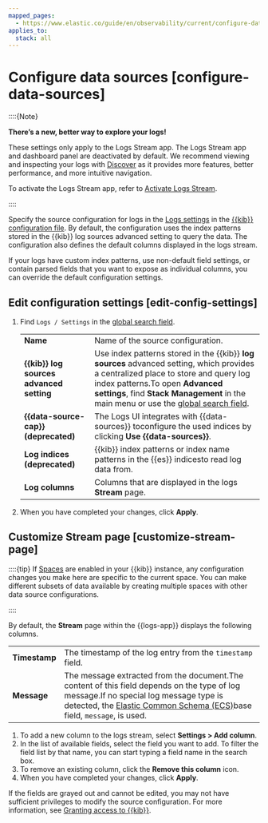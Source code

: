 ```yaml
---
mapped_pages:
  - https://www.elastic.co/guide/en/observability/current/configure-data-sources.html
applies_to:
  stack: all
---
```


# Configure data sources [configure-data-sources]

::::{Note}

**There’s a new, better way to explore your logs!**

These settings only apply to the Logs Stream app. The Logs Stream app and dashboard panel are deactivated by default. We recommend viewing and inspecting your logs with [Discover](logs-explorer.md) as it provides more features, better performance, and more intuitive navigation.

To activate the Logs Stream app, refer to [Activate Logs Stream](logs-stream.md#activate-logs-stream).

::::


Specify the source configuration for logs in the [Logs settings](kibana://reference/configuration-reference/logs-settings.md) in the [{{kib}} configuration file](kibana://reference/configuration-reference/general-settings.md). By default, the configuration uses the index patterns stored in the {{kib}} log sources advanced setting to query the data. The configuration also defines the default columns displayed in the logs stream.

If your logs have custom index patterns, use non-default field settings, or contain parsed fields that you want to expose as individual columns, you can override the default configuration settings.


## Edit configuration settings [edit-config-settings]

1. Find `Logs / Settings` in the [global search field](/explore-analyze/find-and-organize/find-apps-and-objects.md).

    |     |     |
    | --- | --- |
    | **Name** | Name of the source configuration. |
    | **{{kib}} log sources advanced setting** | Use index patterns stored in the {{kib}} **log sources** advanced setting, which provides a centralized place to store and query log index patterns.To open **Advanced settings**, find **Stack Management** in the main menu or use the [global search field](/explore-analyze/find-and-organize/find-apps-and-objects.md). |
    | **{{data-source-cap}} (deprecated)** | The Logs UI integrates with {{data-sources}} toconfigure the used indices by clicking **Use {{data-sources}}**. |
    | **Log indices (deprecated)** | {{kib}} index patterns or index name patterns in the {{es}} indicesto read log data from. |
    | **Log columns** | Columns that are displayed in the logs **Stream** page. |

2. When you have completed your changes, click **Apply**.


## Customize Stream page [customize-stream-page]

::::{tip}
If [Spaces](../../../deploy-manage/manage-spaces.md) are enabled in your {{kib}} instance, any configuration changes you make here are specific to the current space. You can make different subsets of data available by creating multiple spaces with other data source configurations.

::::


By default, the **Stream** page within the {{logs-app}} displays the following columns.

|     |     |
| --- | --- |
| **Timestamp** | The timestamp of the log entry from the `timestamp` field. |
| **Message** | The message extracted from the document.The content of this field depends on the type of log message.If no special log message type is detected, the [Elastic Common Schema (ECS)](ecs://reference/ecs-base.md)base field, `message`, is used. |

1. To add a new column to the logs stream, select **Settings > Add column**.
2. In the list of available fields, select the field you want to add. To filter the field list by that name, you can start typing a field name in the search box.
3. To remove an existing column, click the **Remove this column** icon.
4. When you have completed your changes, click **Apply**.

If the fields are grayed out and cannot be edited, you may not have sufficient privileges to modify the source configuration. For more information, see [Granting access to {{kib}}](../../../deploy-manage/users-roles/cluster-or-deployment-auth/built-in-roles.md).
